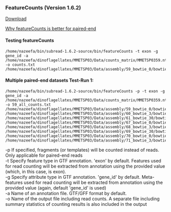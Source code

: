 ### FeatureCounts (Version 1.6.2)

[Download](http://bioinf.wehi.edu.au/featureCounts/)

[Why featureCounts is better for paired-end](https://www.biostars.org/p/96176/)

#### Testing featureCounts
```
/home/nazeefa/bin/subread-1.6.2-source/bin/featureCounts -t exon -g gene_id -a /home/nazeefa/dinoflagellates/MMETSP03/Data/counts_matrix/MMETSP0359.nt.fa.transdecoder_dir/longest_orfs.gff3 -o counts.txt /home/nazeefa/dinoflagellates/MMETSP03/Data/assembly/59_bowtie_0/bowtie2_59.bam
```
#### Multiple paired-end datasets Test-Run 1:
```
/home/nazeefa/bin/subread-1.6.2-source/bin/featureCounts -p -t exon -g gene_id -a /home/nazeefa/dinoflagellates/MMETSP03/Data/counts_matrix/MMETSP0359.nt.fa.transdecoder_dir/longest_orfs.gff3 -o 59_all_counts.txt /home/nazeefa/dinoflagellates/MMETSP03/Data/assembly/59_bowtie_0/bowtie2_59.bam /home/nazeefa/dinoflagellates/MMETSP03/Data/assembly/60_bowtie_3/bowtie2_60.bam /home/nazeefa/dinoflagellates/MMETSP03/Data/assembly/61_bowtie_30/bowtie2_61.bam /home/nazeefa/dinoflagellates/MMETSP03/Data/assembly/67_bowtie_0/bowtie2_67.bam /home/nazeefa/dinoflagellates/MMETSP03/Data/assembly/68_bowtie_3/bowtie2_68.bam /home/nazeefa/dinoflagellates/MMETSP03/Data/assembly/69_bowtie_30/bowtie2_69.bam /home/nazeefa/dinoflagellates/MMETSP03/Data/assembly/70_bowtie_0/bowtie2_70.bam /home/nazeefa/dinoflagellates/MMETSP03/Data/assembly/71_bowtie_3/bowtie2_71.bam
```

-p If specified, fragments (or templates) will be counted
                      instead of reads. Only applicable for
                      paired-end reads <br>
-t Specify feature type in GTF annotation. 'exon' by 
                      default. Features used for read counting will be 
                      extracted from annotation using the provided value (which, in this case, is exon). <br>
-g Specify attribute type in GTF annotation. 'gene_id' by 
                      default. Meta-features used for read counting will be 
                      extracted from annotation using the provided value (again, default 'gene_id' is used) <br>
-a Name of an annotation file. GTF/GFF format by default. <br>
-o Name of the output file including read counts. A separate
                      file including summary statistics of counting results is
                      also included in the output 
